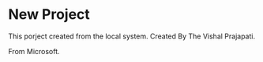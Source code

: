 # New Project

This porject created from the local system.
Created By The Vishal Prajapati.

From Microsoft.